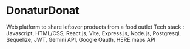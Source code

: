 # DonaturDonat
Web platform to share leftover products from a food outlet
Tech stack : Javascript, HTML/CSS, React.js, Vite, Express.js, Node.js, Postgresql, Sequelize, JWT, Gemini API, Google Oauth, HERE maps API
